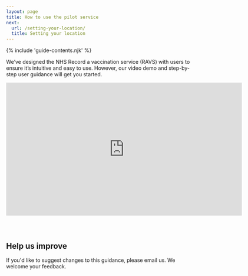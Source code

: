 ```yaml
---
layout: page
title: How to use the pilot service
next:
  url: /setting-your-location/
  title: Setting your location
---
```


{% include 'guide-contents.njk' %}

We’ve designed the NHS Record a vaccination service (RAVS) with users to ensure it’s intuitive and easy to use. However, our video demo and step-by-step user guidance will get you started.

<iframe src="https://player.vimeo.com/video/948240938?h=7613bc16de" width="640" height="360" frameborder="0" allow="fullscreen; picture-in-picture" allowfullscreen style="margin-bottom: 40px;"></iframe>

## Help us improve

If you'd like to suggest changes to this guidance, please email us. We welcome your feedback.
